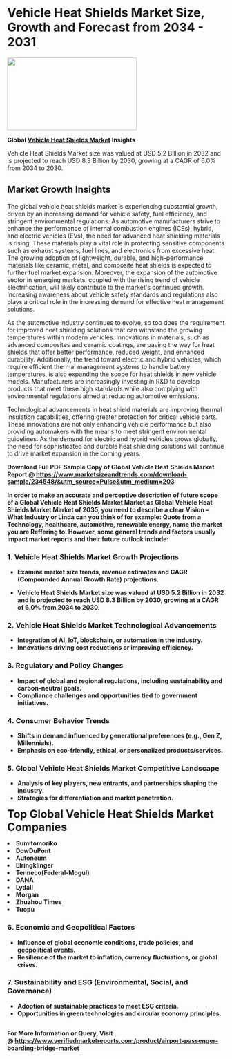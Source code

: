 <H1>Vehicle Heat Shields Market Size, Growth and Forecast from 2034 - 2031</H1><img class="aligncenter size-medium wp-image-584254" src="https://thirdeyenews.in/wp-content/uploads/2034/09/Global-Market-Research-300x168.jpeg" alt="" width="300" height="168" /><p><strong>Global&nbsp;<a href="https://www.marketsizeandtrends.com/download-sample/234548/&amp;utm_source=Pulse&amp;utm_medium=203">Vehicle Heat Shields Market</a> Insights</strong></p><p>Vehicle Heat Shields Market size was valued at USD 5.2 Billion in 2032 and is projected to reach USD 8.3 Billion by 2030, growing at a CAGR of 6.0% from 2034 to 2030.</p><p><h2>Market Growth Insights</h2> <p>The global vehicle heat shields market is experiencing substantial growth, driven by an increasing demand for vehicle safety, fuel efficiency, and stringent environmental regulations. As automotive manufacturers strive to enhance the performance of internal combustion engines (ICEs), hybrid, and electric vehicles (EVs), the need for advanced heat shielding materials is rising. These materials play a vital role in protecting sensitive components such as exhaust systems, fuel lines, and electronics from excessive heat. The growing adoption of lightweight, durable, and high-performance materials like ceramic, metal, and composite heat shields is expected to further fuel market expansion. Moreover, the expansion of the automotive sector in emerging markets, coupled with the rising trend of vehicle electrification, will likely contribute to the market's continued growth. Increasing awareness about vehicle safety standards and regulations also plays a critical role in the increasing demand for effective heat management solutions.</p> <p><strong></strong></p> <p>As the automotive industry continues to evolve, so too does the requirement for improved heat shielding solutions that can withstand the growing temperatures within modern vehicles. Innovations in materials, such as advanced composites and ceramic coatings, are paving the way for heat shields that offer better performance, reduced weight, and enhanced durability. Additionally, the trend toward electric and hybrid vehicles, which require efficient thermal management systems to handle battery temperatures, is also expanding the scope for heat shields in new vehicle models. Manufacturers are increasingly investing in R&D to develop products that meet these high standards while also complying with environmental regulations aimed at reducing automotive emissions.</p> <p>Technological advancements in heat shield materials are improving thermal insulation capabilities, offering greater protection for critical vehicle parts. These innovations are not only enhancing vehicle performance but also providing automakers with the means to meet stringent environmental guidelines. As the demand for electric and hybrid vehicles grows globally, the need for sophisticated and durable heat shielding solutions will continue to drive market expansion in the coming years.</p> <p><strong></p><p><span class=""><strong>Download Full PDF Sample Copy of Global Vehicle Heat Shields Market Report</strong> @ <a href="https://www.marketsizeandtrends.com/download-sample/234548/&amp;utm_source=Pulse&amp;utm_medium=203" target="_blank">https://www.marketsizeandtrends.com/download-sample/234548/&amp;utm_source=Pulse&amp;utm_medium=203</a></span></p><p>In order to make an accurate and perceptive description of future scope of a Global&nbsp;Vehicle Heat Shields Market Market as Global&nbsp;Vehicle Heat Shields Market Market of 2035, you need to describe a clear Vision &ndash; What Industry or Linda can you think of for example: Quote from a Technology, healthcare, automotive, renewable energy, name the market you are Reffering to. However, some general trends and factors usually impact market reports and their future outlook include:</p><h3>1.&nbsp;<strong>Vehicle Heat Shields Market Growth Projections</strong></h3><ul><li>Examine market size trends, revenue estimates and CAGR (Compounded Annual Growth Rate) projections.</li><li><p>Vehicle Heat Shields Market size was valued at USD 5.2 Billion in 2032 and is projected to reach USD 8.3 Billion by 2030, growing at a CAGR of 6.0% from 2034 to 2030.</p></li></ul><h3>2.&nbsp;<strong>Vehicle Heat Shields Market Technological Advancements</strong></h3><ul><li>Integration of AI, IoT, blockchain, or automation in the industry.</li><li>Innovations driving cost reductions or improving efficiency.</li></ul><h3>3.&nbsp;<strong>Regulatory and Policy Changes</strong></h3><ul><li>Impact of global and regional regulations, including sustainability and carbon-neutral goals.</li><li>Compliance challenges and opportunities tied to government initiatives.</li></ul><h3>4.&nbsp;<strong>Consumer Behavior Trends</strong></h3><ul><li>Shifts in demand influenced by generational preferences (e.g., Gen Z, Millennials).</li><li>Emphasis on eco-friendly, ethical, or personalized products/services.</li></ul><h3>5.&nbsp;<strong>Global Vehicle Heat Shields Market Competitive Landscape</strong></h3><ul><li>Analysis of key players, new entrants, and partnerships shaping the industry.</li><li>Strategies for differentiation and market penetration.</li></ul><p data-pm-slice="1 1 []"><span style="color: inherit; font-family: inherit; font-size: 25px;">Top Global Vehicle Heat Shields Market Companies</span></p><div class="" data-test-id=""><p><li>Sumitomoriko</li><li> DowDuPont</li><li> Autoneum</li><li> Elringklinger</li><li> Tenneco(Federal-Mogul)</li><li> DANA</li><li> Lydall</li><li> Morgan</li><li> Zhuzhou Times</li><li> Tuopu</li></p></div><h3>6.&nbsp;<strong>Economic and Geopolitical Factors</strong></h3><ul><li>Influence of global economic conditions, trade policies, and geopolitical events.</li><li>Resilience of the market to inflation, currency fluctuations, or global crises.</li></ul><h3>7.&nbsp;<strong>Sustainability and ESG (Environmental, Social, and Governance)</strong></h3><ul><li>Adoption of sustainable practices to meet ESG criteria.</li><li>Opportunities in green technologies and circular economy principles.</li></ul><h2><strong style="font-size: 14px;">For More Information or Query, Visit @&nbsp;</strong><a style="background-color: #ffffff; font-size: 14px;" href="https://www.marketsizeandtrends.com/report/vehicle-heat-shields-market/" target="_blank">https://www.verifiedmarketreports.com/product/airport-passenger-boarding-bridge-market</a></h2>

